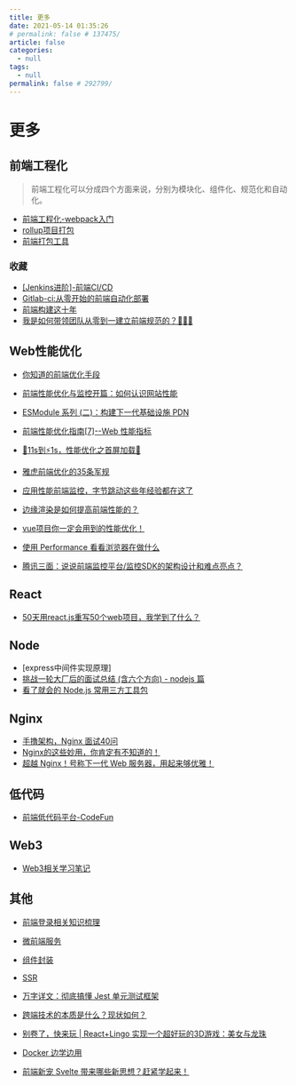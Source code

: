 ```yaml
---
title: 更多
date: 2021-05-14 01:35:26
# permalink: false # 137475/
article: false
categories: 
  - null
tags: 
  - null
permalink: false # 292799/
---
```



# 更多

## 前端工程化
> 前端工程化可以分成四个方面来说，分别为模块化、组件化、规范化和自动化。


- [前端工程化-webpack入门](./engineer-start.html)
- [rollup项目打包](./rollup.html)
- [前端打包工具](./package-tools.html)


### 收藏
- [[Jenkins进阶]-前端CI/CD](https://segmentfault.com/a/1190000040534015)
- [Gitlab-ci:从零开始的前端自动化部署](https://zhuanlan.zhihu.com/p/184936276)
- [前端构建这十年](https://segmentfault.com/a/1190000040496020)
- [我是如何带领团队从零到一建立前端规范的？🎉🎉🎉](https://juejin.cn/post/7085257325165936648)


## Web性能优化

- [你知道的前端优化手段](https://juejin.cn/post/6966857691381645325)

- [前端性能优化与监控开篇：如何认识网站性能](https://mp.weixin.qq.com/s/c9sRqVSfNDrArJsr4FmiQQ)

- [ESModule 系列 (二)：构建下一代基础设施 PDN](https://mp.weixin.qq.com/s/szKe5xXGCeviqKZRnEg9_g)

- [前端性能优化指南[7]--Web 性能指标](https://juejin.cn/post/6844904153869713416)

- [🐢11s到⚡1s，性能优化之首屏加载🚀](https://juejin.cn/post/6949896020788690958)

- [雅虎前端优化的35条军规](https://www.cnblogs.com/xianyulaodi/p/5755079.html)

- [应用性能前端监控，字节跳动这些年经验都在这了](https://juejin.cn/post/7010647775880708133)

- [边缘渲染是如何提高前端性能的？](https://mp.weixin.qq.com/s/8k2kRc3oxZgnINW5R3c9lQ)

- [vue项目你一定会用到的性能优化！](https://juejin.cn/post/7089241058508275725)

- [使用 Performance 看看浏览器在做什么](https://juejin.cn/post/6904582930174705677)

- [腾讯三面：说说前端监控平台/监控SDK的架构设计和难点亮点？](https://juejin.cn/post/7108660942686126093)



## React

- [50天用react.js重写50个web项目，我学到了什么？](https://segmentfault.com/a/1190000040813435)


## Node

- [express中间件实现原理]
- [挑战一轮大厂后的面试总结 (含六个方向) - nodejs 篇](https://juejin.cn/post/6844904071501971469)
- [看了就会的 Node.js 常用三方工具包](https://juejin.cn/post/6947856427247468551)




## Nginx

- [手撸架构，Nginx 面试40问](https://blog.csdn.net/wuzhiwei549/article/details/122758937)
- [Nginx的这些妙用，你肯定有不知道的！](https://mp.weixin.qq.com/s/9VZi2suAlomu1IRGy-qdCA)
- [超越 Nginx！号称下一代 Web 服务器，用起来够优雅！](https://juejin.cn/post/7085519712901136392)




## 低代码

- [前端低代码平台-CodeFun](https://code.fun/)



## Web3

- [Web3相关学习笔记](./web3/)


## 其他

- [前端登录相关知识梳理](./login.html)
- [微前端服务](./wei-fe.html)
- [组件封装](./comp-design.html)
- [SSR](./ssr.html)

- [万字详文：彻底搞懂 Jest 单元测试框架](https://segmentfault.com/a/1190000040539268)
- [跨端技术的本质是什么？现状如何？](https://mp.weixin.qq.com/s/VGZVnoTGT6BTS101jOPiQw)
- [别卷了，快来玩 | React+Lingo 实现一个超好玩的3D游戏：美女与龙珠](https://juejin.cn/post/7087730315531141128)
- [Docker 边学边用](https://jartto.wang/2020/07/04/learn-docker/)
- [前端新宠 Svelte 带来哪些新思想？赶紧学起来！](https://juejin.cn/post/7121759118070644772)









